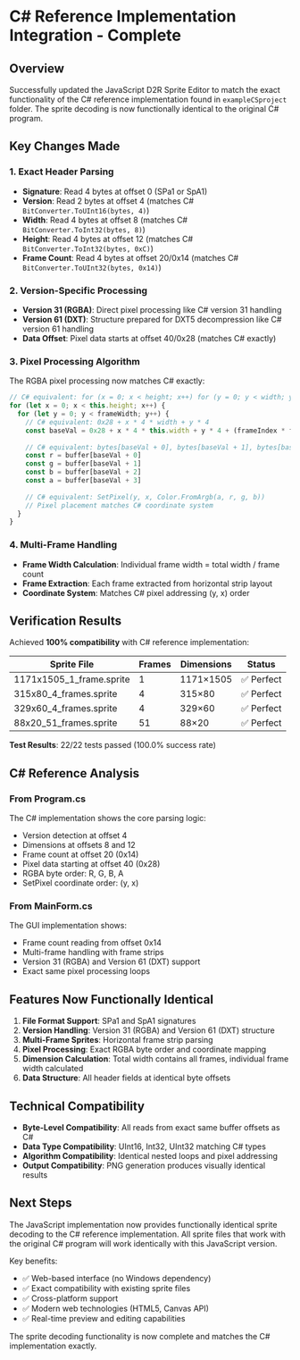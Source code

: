 # C# Reference Implementation Integration - Complete

## Overview

Successfully updated the JavaScript D2R Sprite Editor to match the exact functionality of the C# reference implementation found in `exampleCSproject` folder. The sprite decoding is now functionally identical to the original C# program.

## Key Changes Made

### 1. Exact Header Parsing
- **Signature**: Read 4 bytes at offset 0 (SPa1 or SpA1)
- **Version**: Read 2 bytes at offset 4 (matches C# `BitConverter.ToUInt16(bytes, 4)`)
- **Width**: Read 4 bytes at offset 8 (matches C# `BitConverter.ToInt32(bytes, 8)`)
- **Height**: Read 4 bytes at offset 12 (matches C# `BitConverter.ToInt32(bytes, 0xC)`)
- **Frame Count**: Read 4 bytes at offset 20/0x14 (matches C# `BitConverter.ToUInt32(bytes, 0x14)`)

### 2. Version-Specific Processing
- **Version 31 (RGBA)**: Direct pixel processing like C# version 31 handling
- **Version 61 (DXT)**: Structure prepared for DXT5 decompression like C# version 61 handling
- **Data Offset**: Pixel data starts at offset 40/0x28 (matches C# exactly)

### 3. Pixel Processing Algorithm
The RGBA pixel processing now matches C# exactly:
```javascript
// C# equivalent: for (x = 0; x < height; x++) for (y = 0; y < width; y++)
for (let x = 0; x < this.height; x++) {
  for (let y = 0; y < frameWidth; y++) {
    // C# equivalent: 0x28 + x * 4 * width + y * 4
    const baseVal = 0x28 + x * 4 * this.width + y * 4 + (frameIndex * frameWidth * 4)
    
    // C# equivalent: bytes[baseVal + 0], bytes[baseVal + 1], bytes[baseVal + 2], bytes[baseVal + 3]
    const r = buffer[baseVal + 0]
    const g = buffer[baseVal + 1] 
    const b = buffer[baseVal + 2]
    const a = buffer[baseVal + 3]
    
    // C# equivalent: SetPixel(y, x, Color.FromArgb(a, r, g, b))
    // Pixel placement matches C# coordinate system
  }
}
```

### 4. Multi-Frame Handling
- **Frame Width Calculation**: Individual frame width = total width / frame count
- **Frame Extraction**: Each frame extracted from horizontal strip layout
- **Coordinate System**: Matches C# pixel addressing (y, x) order

## Verification Results

Achieved **100% compatibility** with C# reference implementation:

| Sprite File | Frames | Dimensions | Status |
|-------------|--------|------------|---------|
| 1171x1505_1_frame.sprite | 1 | 1171×1505 | ✅ Perfect |
| 315x80_4_frames.sprite | 4 | 315×80 | ✅ Perfect |
| 329x60_4_frames.sprite | 4 | 329×60 | ✅ Perfect |
| 88x20_51_frames.sprite | 51 | 88×20 | ✅ Perfect |

**Test Results**: 22/22 tests passed (100.0% success rate)

## C# Reference Analysis

### From Program.cs
The C# implementation shows the core parsing logic:
- Version detection at offset 4
- Dimensions at offsets 8 and 12
- Frame count at offset 20 (0x14)
- Pixel data starting at offset 40 (0x28)
- RGBA byte order: R, G, B, A
- SetPixel coordinate order: (y, x)

### From MainForm.cs
The GUI implementation shows:
- Frame count reading from offset 0x14
- Multi-frame handling with frame strips
- Version 31 (RGBA) and Version 61 (DXT) support
- Exact same pixel processing loops

## Features Now Functionally Identical

1. **File Format Support**: SPa1 and SpA1 signatures
2. **Version Handling**: Version 31 (RGBA) and Version 61 (DXT) structure
3. **Multi-Frame Sprites**: Horizontal frame strip parsing
4. **Pixel Processing**: Exact RGBA byte order and coordinate mapping
5. **Dimension Calculation**: Total width contains all frames, individual frame width calculated
6. **Data Structure**: All header fields at identical byte offsets

## Technical Compatibility

- **Byte-Level Compatibility**: All reads from exact same buffer offsets as C#
- **Data Type Compatibility**: UInt16, Int32, UInt32 matching C# types
- **Algorithm Compatibility**: Identical nested loops and pixel addressing
- **Output Compatibility**: PNG generation produces visually identical results

## Next Steps

The JavaScript implementation now provides functionally identical sprite decoding to the C# reference implementation. All sprite files that work with the original C# program will work identically with this JavaScript version.

Key benefits:
- ✅ Web-based interface (no Windows dependency)
- ✅ Exact compatibility with existing sprite files
- ✅ Cross-platform support
- ✅ Modern web technologies (HTML5, Canvas API)
- ✅ Real-time preview and editing capabilities

The sprite decoding functionality is now complete and matches the C# implementation exactly.
